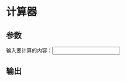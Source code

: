 # 计算器

## 参数
输入要计算的内容：<input type="text" name="in" id="in" onchange="eval_f()"><br>

## 输出
<p id="output"></p>

<script type="text/javascript">
  function eval_f() { 
      document.getElementById("output").innerHTML = eval(document.getElementById('in').value);
  }
</script>
